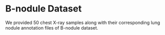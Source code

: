 # B-nodule Dataset
We provided 50 chest X-ray samples along with their corresponding lung nodule annotation files of B-nodule dataset.





